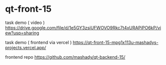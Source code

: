# qt-front-15


task demo ( video )
https://drive.google.com/file/d/1e5GY3zsiUFWOVO9Rkc7t4xURAPiPO6kP/view?usp=sharing


task demo ( frontend via vercel )
https://qt-front-15-mpg1x113u-mashadys-projects.vercel.app/

frontend repo
https://github.com/mashady/qt-backend-15/
